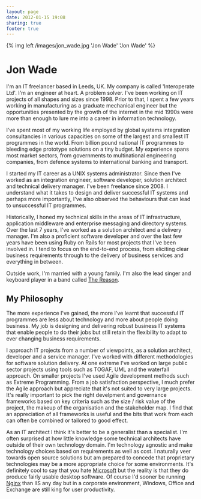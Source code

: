 ```yaml
---
layout: page
date: 2012-01-15 19:08
sharing: true
footer: true
---
```

{% img left /images/jon_wade.jpg 'Jon Wade' 'Jon Wade' %}

# Jon Wade

I'm an IT freelancer based in Leeds, UK.  My company is called 'Interoperate Ltd'.  I'm an engineer at heart. A problem solver. I've been working on IT projects of all shapes and sizes since 1998. Prior to that, I spent a few years working in manufacturing as a graduate mechanical engineer but the opportunities presented by the growth of the internet in the mid 1990s were more than enough to lure me into a career in information technology.

I've spent most of my working life employed by global systems integration consultancies in various capacities on some of the largest and smallest IT programmes in the world. From billion pound national IT programmes to bleeding edge prototype solutions on a tiny budget. My experience spans most market sectors, from governments to multinational engineering companies, from defence systems to international banking and transport.

I started my IT career as a UNIX systems administrator. Since then I've worked as an integration engineer, software developer, solution architect and technical delivery manager. I've been freelance since 2008. I understand what it takes to design and deliver successful IT systems and perhaps more importantly, I've also observed the behaviours that can lead to unsuccessful IT programmes.

Historically, I honed my technical skills in the areas of IT infrastructure, application middleware and enterprise messaging and directory systems. Over the last 7 years, I've worked as a solution architect and a delivery manager. I'm also a proficient software developer and over the last few years have been using Ruby on Rails for most projects that I've been involved in.  I tend to focus on the end-to-end process, from eliciting clear business requirements through to the delivery of business services and everything in between.

Outside work, I'm married with a young family. I'm also the lead singer and keyboard player in a band called [The Reason](http://www.thereason.net).

## My Philosophy

The more experience I've gained, the more I've learnt that successful IT programmes are less about technology and more about people doing business. My job is designing and delivering robust business IT systems that enable people to do their jobs but still retain the flexibility to adapt to ever changing business requirements.

I approach IT projects from a number of viewpoints, as a solution architect, developer and a service manager.  I've worked with different methodologies for software solution delivery.  At one extreme I've worked on large public sector projects using tools such as TOGAF, UML and the waterfall approach.  On smaller projects I've used Agile development methods such as Extreme Programming.  From a job satisfaction perspective, I much prefer the Agile approach but appreciate that it's not suited to very large projects.  It's really important to pick the right develpment and governance frameworks based on key criteria such as the size / risk value of the project, the makeup of the organisation and the stakeholder map.  I find that an appreciation of all frameworks is useful and the bits that work from each can often be combined or tailored to good effect.

As an IT architect I think it's better to be a generalist than a specialist. I'm often surprised at how little knowledge some technical architects have outside of their own technology domain. I'm technology agnostic and make technology choices based on requirements as well as cost. I naturally veer towards open source solutions but am prepared to concede that proprietary technologies may be a more appropriate choice for some environments.  It's definitely cool to say that you hate [Microsoft](http://www.microsoft.com) but the reality is that they do produce fairly usable desktop software.  Of course I'd sooner be running [Nginx](http://wiki.nginx.org/MainNginx) than IIS any day but in a corporate environment, Windows, Office and Exchange are still king for user productivity.
